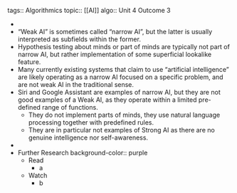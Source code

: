 tags:: Algorithmics
topic:: [[AI]]
algo:: Unit 4 Outcome 3

-
- “Weak AI” is sometimes called “narrow AI”, but the latter is usually interpreted as subfields within the former.
- Hypothesis testing about minds or part of minds are typically not part of narrow AI, but rather implementation of some superficial lookalike feature.
- Many currently existing systems that claim to use “artificial intelligence” are likely operating as a narrow AI focused on a specific problem, and are not weak AI in the traditional sense.
- Siri and Google Assistant are examples of narrow AI, but they are not good examples of a Weak AI, as they operate within a limited pre-defined range of functions.
	- They do not implement parts of minds, they use natural language processing together with predefined rules.
	- They are in particular not examples of Strong AI as there are no genuine intelligence nor self-awareness.
-
- Further Research
  background-color:: purple
	- Read
		- a
	- Watch
		- b